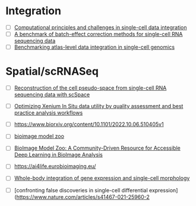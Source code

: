 
# Integration 
- [ ] [Computational principles and challenges in single-cell data integration](https://www.nature.com/articles/s41587-021-00895-7)
- [ ] [A benchmark of batch-effect correction methods for single-cell RNA sequencing data
](https://genomebiology.biomedcentral.com/articles/10.1186/s13059-019-1850-9)
- [ ] [Benchmarking atlas-level data integration in single-cell genomics](https://www.nature.com/articles/s41592-021-01336-8)  

# Spatial/scRNASeq
- [ ] [Reconstruction of the cell pseudo-space from single-cell RNA sequencing data with scSpace](https://www.nature.com/articles/s41467-023-38121-4)
- [ ] [Optimizing Xenium In Situ data utility by quality assessment and best practice analysis workflows](https://www.biorxiv.org/content/10.1101/2023.02.13.528102v1.full.pdf)
- [ ] https://www.biorxiv.org/content/10.1101/2022.10.06.510405v1

- [ ] [bioimage model zoo](https://bioimage.io/#/)
- [ ] [BioImage Model Zoo: A Community-Driven Resource for Accessible Deep Learning in BioImage Analysis](https://www.biorxiv.org/content/10.1101/2022.06.07.495102v1)

- [ ] https://ai4life.eurobioimaging.eu/
- [ ] [Whole-body integration of gene expression and single-cell morphology](https://www.sciencedirect.com/science/article/pii/S009286742100876X)
- [ ] [confronting false discoveries in single-cell differential expression](https://www.nature.com/articles/s41467-021-25960-2 
